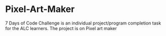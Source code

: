 # Pixel-Art-Maker
7 Days of Code Challenge is an individual project/program completion task for the ALC learners. The project is on Pixel art maker

